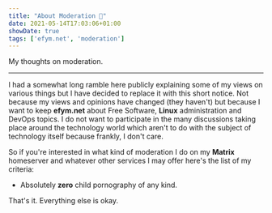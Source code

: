 ```yaml
---
title: "About Moderation 🔧"
date: 2021-05-14T17:03:06+01:00
showDate: true
tags: ['efym.net', 'moderation']
---
```

My thoughts on moderation.
* * *

I had a somewhat long ramble here publicly explaining some of my views on various things but I have decided to replace it with this short notice. Not because my views and opinions have changed (they haven't) but because I want to keep **efym.net** about Free Software, **Linux** administration and DevOps topics.
I do not want to participate in the many discussions taking place around the technology world which aren't to do with the subject of technology itself because frankly, I don't care.

So if you're interested in what kind of moderation I do on my **Matrix** homeserver and whatever other services I may offer here's the list of my criteria:

* Absolutely **zero** child pornography of any kind.

That's it. Everything else is okay.
